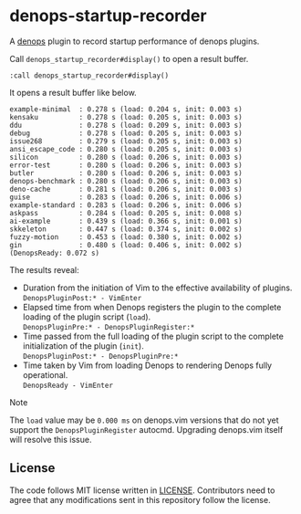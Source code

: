 # denops-startup-recorder

A [denops][denops] plugin to record startup performance of denops plugins.

[denops]: https://github.com/vim-denops/denops.vim

Call `denops_startup_recorder#display()` to open a result buffer.

```
:call denops_startup_recorder#display()
```

It opens a result buffer like below.

```
example-minimal  : 0.278 s (load: 0.204 s, init: 0.003 s)
kensaku          : 0.278 s (load: 0.205 s, init: 0.003 s)
ddu              : 0.278 s (load: 0.209 s, init: 0.003 s)
debug            : 0.278 s (load: 0.205 s, init: 0.003 s)
issue268         : 0.279 s (load: 0.205 s, init: 0.003 s)
ansi_escape_code : 0.280 s (load: 0.205 s, init: 0.003 s)
silicon          : 0.280 s (load: 0.206 s, init: 0.003 s)
error-test       : 0.280 s (load: 0.206 s, init: 0.003 s)
butler           : 0.280 s (load: 0.206 s, init: 0.003 s)
denops-benchmark : 0.280 s (load: 0.206 s, init: 0.003 s)
deno-cache       : 0.281 s (load: 0.206 s, init: 0.003 s)
guise            : 0.283 s (load: 0.206 s, init: 0.006 s)
example-standard : 0.283 s (load: 0.206 s, init: 0.006 s)
askpass          : 0.284 s (load: 0.205 s, init: 0.008 s)
ai-example       : 0.439 s (load: 0.366 s, init: 0.001 s)
skkeleton        : 0.447 s (load: 0.374 s, init: 0.002 s)
fuzzy-motion     : 0.453 s (load: 0.380 s, init: 0.002 s)
gin              : 0.480 s (load: 0.406 s, init: 0.002 s)
(DenopsReady: 0.072 s)
```

The results reveal:

- Duration from the initiation of Vim to the effective availability of plugins.<br>`DenopsPluginPost:* - VimEnter`
- Elapsed time from when Denops registers the plugin to the complete loading of the plugin script (`load`).<br>`DenopsPluginPre:* - DenopsPluginRegister:*`
- Time passed from the full loading of the plugin script to the complete initialization of the plugin (`init`).<br>`DenopsPluginPost:* - DenopsPluginPre:*`
- Time taken by Vim from loading Denops to rendering Denops fully operational.<br>`DenopsReady - VimEnter`

> [!NOTE]
> The `load` value may be `0.000 ms` on denops.vim versions that do not yet support the `DenopsPluginRegister` autocmd.
> Upgrading denops.vim itself will resolve this issue.

## License

The code follows MIT license written in [LICENSE](./LICENSE). Contributors need
to agree that any modifications sent in this repository follow the license.
